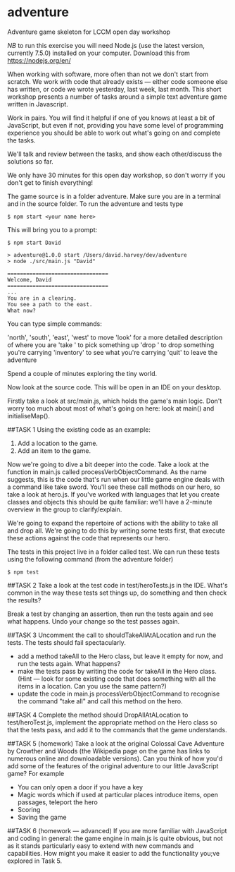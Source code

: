 # adventure
Adventure game skeleton for LCCM open day workshop

*NB* to run this exercise you will need Node.js (use the latest version, currently 7.5.0) installed on your computer. Download this from https://nodejs.org/en/

When working with software, more often than not we don't start from scratch. We work with code that already exists — either code someone else has written, or code we wrote yesterday, last week, last month. This short workshop presents a number of tasks around a simple text adventure game written in Javascript. 

Work in pairs. You will find it helpful if one of you knows at least a bit of JavaScript, but even if not, providing you have some level of programming experience you should be able to work out what's going on and complete the tasks.

We'll talk and review between the tasks, and show each other/discuss the solutions so far.

We only have 30 minutes for this open day workshop, so don't worry if you don't get to finish everything! 

The game source is in a folder adventure. Make sure you are in a terminal and in the source folder. To run the adventure and tests type

```
$ npm start <your name here>
```
This will bring you to a prompt:
```
$ npm start David

> adventure@1.0.0 start /Users/david.harvey/dev/adventure
> node ./src/main.js "David"

================================
Welcome, David
================================
...
You are in a clearing.
You see a path to the east.
What now? 
```
You can type simple commands:

'north', 'south', 'east', 'west' to move
'look' for a more detailed description of where you are
'take <item>' to pick something up
'drop <item>' to drop something you're carrying
'inventory' to see what you're carrying
'quit' to leave the adventure

Spend a couple of minutes exploring the tiny world.

Now look at the source code. This will be open in an IDE on your desktop.

Firstly take a look at src/main.js, which holds the game's main logic. Don't worry too much about most of what's going on here: look at main() and initialiseMap(). 

##TASK 1
Using the existing code as an example:

1. Add a location to the game.
2. Add an item to the game.

Now we're going to dive a bit deeper into the code. Take a look at the function in main.js called processVerbObjectCommand. As the name suggests, this is the code that's run when our little game engine deals with a command like take sword. You'll see these call methods on our hero, so take a look at hero.js. If you've worked with languages that let you create classes and objects this should be quite familiar: we'll have a 2-minute overview in the group to clarify/explain. 

We're going to expand the repertoire of actions with the ability to take all and drop all. We're going to do this by writing some tests first, that execute these actions against the code that represents our hero.

The tests in this project live in a folder called test. We can run these tests using the following command (from the adventure folder)

```
$ npm test
```

##TASK 2
Take a look at the test code in test/heroTests.js in the IDE. What's common in the way these tests set things up, do something and then check the results?

Break a test by changing an assertion, then run the tests again and see what happens. Undo your change so the test passes again.

##TASK 3
Uncomment the call to shouldTakeAllAtALocation and run the tests. The tests should fail spectacularly.

* add a method takeAll to the Hero class, but leave it empty for now, and run the tests again. What happens?
* make the tests pass by writing the code for takeAll in the Hero class. (Hint — look for some existing code that does something with all the items in a location. Can you use the same pattern?)
* update the code in main.js processVerbObjectCommand to recognise the command "take all" and call this method on the hero.

##TASK 4
Complete the method should DropAllAtALocation to test/heroTest.js,  implement the appropriate method on the Hero class so that the tests pass, and add it to the commands that the game understands. 

##TASK 5 (homework)
Take a look at the original Colossal Cave Adventure by Crowther and Woods (the Wikipedia page on the game has links to numerous online and downloadable versions). Can you think of how you'd add some of the features of the original adventure to our little JavaScript game? For example
* You can only open a door if you have a key
* Magic words which if used at particular places introduce items, open passages, teleport the hero
* Scoring
* Saving the game

##TASK 6 (homework — advanced)
If you are more familiar with JavaScript and coding in general: the game engine in main.js is quite obvious, but not as it stands particularly easy to extend with new commands and capabilities. How might you make it easier to add the functionality you;ve explored in Task 5.

